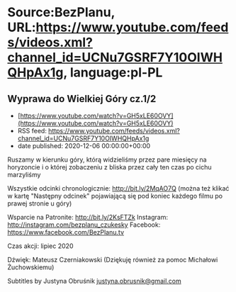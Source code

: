 # Source:BezPlanu, URL:https://www.youtube.com/feeds/videos.xml?channel_id=UCNu7GSRF7Y10OIWHQHpAx1g, language:pl-PL

## Wyprawa do Wielkiej Góry cz.1/2
 - [https://www.youtube.com/watch?v=GH5xLE60OVY](https://www.youtube.com/watch?v=GH5xLE60OVY)
 - RSS feed: https://www.youtube.com/feeds/videos.xml?channel_id=UCNu7GSRF7Y10OIWHQHpAx1g
 - date published: 2020-12-06 00:00:00+00:00

Ruszamy w kierunku góry, którą widzieliśmy przez pare miesięcy na horyzoncie i o której zobaczeniu z bliska przez cały ten czas po cichu marzyliśmy

Wszystkie odcinki chronologicznie: http://bit.ly/2MqAO7Q
(można też klikać w kartę "Następny odcinek" pojawiającą się pod koniec każdego filmu po prawej stronie u góry)

Wsparcie na Patronite: http://bit.ly/2KsFTZk 
Instagram: http://instagram.com/bezplanu_czukesky 
Facebook: https://www.facebook.com/BezPlanu.tv

Czas akcji: lipiec 2020

Dźwięk: Mateusz Czerniakowski
(Dziękuję również za pomoc Michałowi Żuchowskiemu)

Subtitles by Justyna Obruśnik justyna.obrusnik@gmail.com

